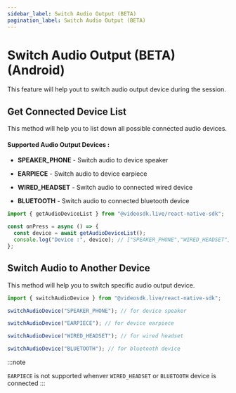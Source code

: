 ```yaml
---
sidebar_label: Switch Audio Output (BETA)
pagination_label: Switch Audio Output (BETA)
---
```


# Switch Audio Output (BETA) (Android)

This feature will help yout to switch audio output device during the session.

## Get Connected Device List

This method will help you to list down all possible connected audio devices.

#### Supported Audio Output Devices :

- **SPEAKER_PHONE** - Switch audio to device speaker

- **EARPIECE** - Switch audio to device earpiece

- **WIRED_HEADSET** - Switch audio to connected wired device

- **BLUETOOTH** - Switch audio to connected bluetooth device

```js
import { getAudioDeviceList } from "@videosdk.live/react-native-sdk";

const onPress = async () => {
  const device = await getAudioDeviceList();
  console.log("Device :", device); // ["SPEAKER_PHONE","WIRED_HEADSET"]
};
```

## Switch Audio to Another Device

This method will help you to switch specific audio output device.

```js
import { switchAudioDevice } from "@videosdk.live/react-native-sdk";

switchAudioDevice("SPEAKER_PHONE"); // for device speaker

switchAudioDevice("EARPIECE"); // for device earpiece

switchAudioDevice("WIRED_HEADSET"); // for wired headset

switchAudioDevice("BLUETOOTH"); // for bluetooth device
```

:::note

`EARPIECE` is not supported whenver `WIRED_HEADSET` or `BLUETOOTH` device is connected
:::
